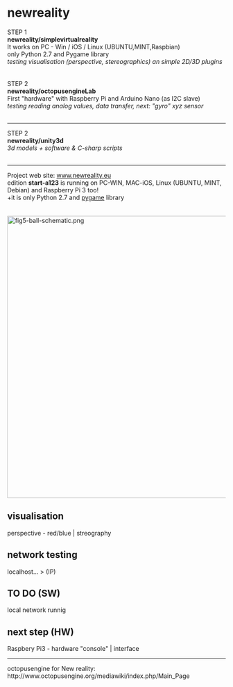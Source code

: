 # newreality
STEP 1<br/>
<b>newreality/simplevirtualreality</b><br/>
It works on PC - Win / iOS / Linux (UBUNTU,MINT,Raspbian)<br/>
only Python 2.7 and Pygame library<br/>
<i>testing visualisation (perspective, stereographics) an simple 2D/3D plugins</i><br/>
<br/><br/>
STEP 2<br/>
<b>newreality/octopusengineLab</b><br/>
First "hardware" with Raspberry Pi and Arduino Nano (as I2C slave)<br/>
<i>testing reading analog values, data transfer, next: "gyro" xyz sensor</i><br/>
<br/><hr/>

STEP 2<br/>
<b>newreality/unity3d</b><br/>
<i>3d models + software & C-sharp scripts </i><br/>
<br/><hr/>


Project web site: <a href="http://www.newreality.eu/project/">www.newreality.eu</a><br/>
edition <b>start-a123</b> is running on PC-WIN, MAC-iOS, Linux (UBUNTU, MINT, Debian) and Raspberry Pi 3 too!<br/>
+it is only Python 2.7 and <a href="http://www.pygame.org/hifi.html">pygame</a> library<br/><br/><br/> 
<img src="https://raw.githubusercontent.com/octopusengine/newreality/master/newreality09.png" alt="fig5-ball-schematic.png" width="650">
<br />


<h2>visualisation</h2>
perspective - red/blue | streography

<h2>network testing</h2>
localhost... > (IP)

<h2>TO DO (SW)</h2>
local network runnig

<h2>next step (HW)</h2>
Raspbery Pi3 - hardware "console" | interface

<hr />
octopusengine for New reality: http://www.octopusengine.org/mediawiki/index.php/Main_Page


